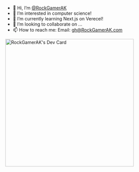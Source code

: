 - 👋 Hi, I’m [@RockGamerAK](location.href/RockGamerAK)
- 👀 I’m interested in computer science!
- 🌱 I’m currently learning Next.js on Verecel!
- 💞️ I’m looking to collaborate on ...
- 📫 How to reach me: Email: gh@RockGamerAK.com

<a href="https://app.daily.dev/RockGamerAK" width="100%">
  <img alt="RockGamerAK's Dev Card" src="https://api.daily.dev/devcards/f0e83bd18f9d4d2a927a495cb8c2bf31.png?r=zwc" width="400" >
</div>
  
<!---
  RockGamerAK/RockGamerAK is a ✨ special ✨ repository because its `README.md` (this file) appears on your GitHub profile.
  You can click the Preview link to take a look at your changes.
--->

